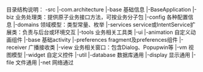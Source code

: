 目录结构说明：
-src
  |-com.architecture
      |-base                   基础信息
            |-BaseApplication
      |-biz                    业务处理类：提供原子业务接口方法，可按业务分子包
      |-config                 各种配置信息
      |-domains                领域模型：类型常量、枚举
      |-services               service或IntentService扩展类：负责与后台或环境交互
      |-tools                  业务相关工具类
      |-ui
          |-animation          自定义动画组件
          |-base               基础activity
          |-preferences        fragment及preferences组件
          |-receiver           广播接收类
          |-view               业务相关窗口：包含Dialog、Popupwin等
          |-vm                 视图模型
          |-widget             自定义控件
      |-util
          |-database           数据库通用
          |-display            显示通用
          |-file               文件通用
          |-net                网络通过